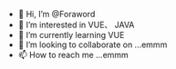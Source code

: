 - 👋 Hi, I’m @Foraword
- 👀 I’m interested in VUE、 JAVA
- 🌱 I’m currently learning VUE
- 💞️ I’m looking to collaborate on ...emmm
- 📫 How to reach me ...emmm

<!---
Foraword/Foraword is a ✨ special ✨ repository because its `README.md` (this file) appears on your GitHub profile.
You can click the Preview link to take a look at your changes.
--->
